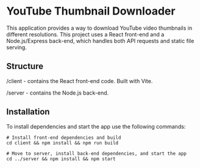 # YouTube Thumbnail Downloader

This application provides a way to download YouTube video thumbnails in different resolutions. This project uses a React front-end and a Node.js/Express back-end, which handles both API requests and static file serving.

## Structure

/client - contains the React front-end code. Built with Vite.

/server - contains the Node.js back-end.

## Installation

To install dependencies and start the app use the following commands:

```
# Install front-end dependencies and build
cd client && npm install && npm run build

# Move to server, install back-end dependencies, and start the app
cd ../server && npm install && npm start
```
